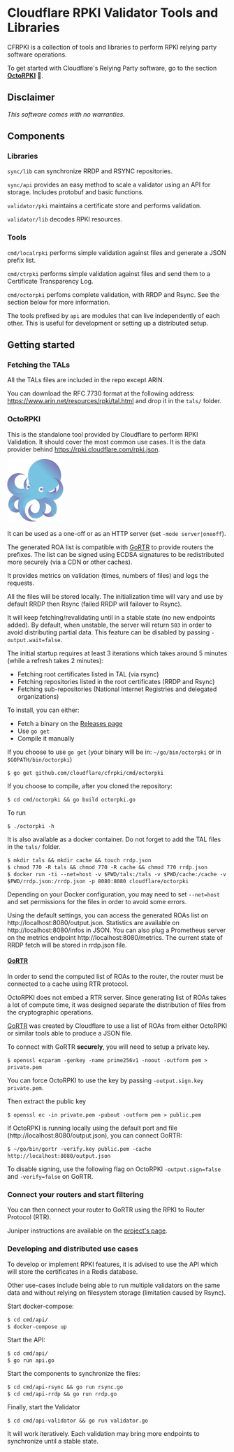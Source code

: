 # Cloudflare RPKI Validator Tools and Libraries

CFRPKI is a collection of tools and libraries to perform RPKI relying party software
operations.

To get started with Cloudflare's Relying Party software, go to the section **[OctoRPKI](#octorpki)** 🐙.

## Disclaimer

_This software comes with no warranties._

## Components

### Libraries

`sync/lib` can synchronize RRDP and RSYNC repositories.

`sync/api` provides an easy method to scale a validator using an API for storage.
Includes protobuf and basic functions.

`validator/pki` maintains a certificate store and performs validation.

`validator/lib` decodes RPKI resources.

### Tools

`cmd/localrpki` performs simple validation against files and generate a JSON prefix list.

`cmd/ctrpki` performs simple validation against files and send them to a Certificate Transparency Log.

`cmd/octorpki` perfoms complete validation, with RRDP and Rsync.
See the section below for more information.

The tools prefixed by `api` are modules that can live independently
of each other. This is useful for development or setting up a
distributed setup.

## Getting started

### Fetching the TALs

All the TALs files are included in the repo except ARIN.

You can download the RFC 7730 format at the following address: https://www.arin.net/resources/rpki/tal.html
and drop it in the `tals/` folder.

### OctoRPKI

This is the standalone tool provided by Cloudflare to perform RPKI Validation.
It should cover the most common use cases. It is the data provider behind
https://rpki.cloudflare.com/rpki.json.

![OctoRPKI](resources/octorpki.png)

It can be used as a one-off or as an HTTP server (set `-mode server|oneoff`).

The generated ROA list is compatible with [GoRTR](https://github.com/cloudflare/gortr)
to provide routers the prefixes.
The list can be signed using ECDSA signatures to be redistributed more securely
(via a CDN or other caches).

It provides metrics on validation (times, numbers of files) and logs the requests.

All the files will be stored locally.
The initialization time will vary and use by default RRDP then Rsync (failed RRDP
will failover to Rsync).

It will keep fetching/revalidating until in a stable state (no new endpoints added).
By default, when unstable, the server will return `503` in order to avoid distributing partial data.
This feature can be disabled by passing `-output.wait=false`.

The initial startup requires at least 3 iterations which takes around 5 minutes
(while a refresh takes 2 minutes):

- Fetching root certificates listed in TAL (via rsync)
- Fetching repositories listed in the root certificates (RRDP and Rsync)
- Fetching sub-repositories (National Internet Registries and delegated organizations)

To install, you can either:

- Fetch a binary on the [Releases page](https://github.com/cloudflare/cfrpki/releases)
- Use `go get`
- Compile it manually

If you choose to use `go get` (your binary will be in: `~/go/bin/octorpki` or in `$GOPATH/bin/octorpki`)
```
$ go get github.com/cloudflare/cfrpki/cmd/octorpki
```

If you choose to compile, after you cloned the repository:
```
$ cd cmd/octorpki && go build octorpki.go
```

To run

```
$ ./octorpki -h
```

It is also available as a docker container. Do not forget to add the TAL files in the `tals/` folder.

```
$ mkdir tals && mkdir cache && touch rrdp.json
$ chmod 770 -R tals && chmod 770 -R cache && chmod 770 rrdp.json
$ docker run -ti --net=host -v $PWD/tals:/tals -v $PWD/cache:/cache -v $PWD/rrdp.json:/rrdp.json -p 8080:8080 cloudflare/octorpki
```

Depending on your Docker configuration, you may need to set `--net=host` and set permissions for the files in order to avoid some errors.

Using the default settings, you can access the generated ROAs list on
http://localhost:8080/output.json.
Statistics are available on http://localhost:8080/infos in JSON.
You can also plug a Prometheus server on the metrics endpoint http://localhost:8080/metrics.
The current state of RRDP fetch will be stored in rrdp.json file.

#### [GoRTR](https://github.com/cloudflare/gortr)

In order to send the computed list of ROAs to the router, the router must be
connected to a cache using RTR protocol.

OctoRPKI does not embed a RTR server. Since generating list of ROAs takes a lot of compute time,
it was designed separate the distribution of files from the cryptographic operations.

[GoRTR](https://github.com/cloudflare/gortr) was created by Cloudflare to use a list of ROAs
from either OctoRPKI or similar tools able to produce a JSON file.

To connect with GoRTR **securely**, you will need to setup a private key.

```
$ openssl ecparam -genkey -name prime256v1 -noout -outform pem > private.pem
```

You can force OctoRPKI to use the key by passing `-output.sign.key private.pem`.

Then extract the public key

```
$ openssl ec -in private.pem -pubout -outform pem > public.pem
```

If OctoRPKI is running locally using the default port and file (http://localhost:8080/output.json), you can connect GoRTR:

```
$ ~/go/bin/gortr -verify.key public.pem -cache http://localhost:8080/output.json
```

To disable signing, use the following flag on OctoRPKI `-output.sign=false` and `-verify=false` on GoRTR.

### Connect your routers and start filtering

You can then connect your router to GoRTR using the RPKI to Router Protocol (RTR).

Juniper instructions are available on the [project's page](https://github.com/cloudflare/gortr#configure-on-juniper).

### Developing and distributed use cases

To develop or implement RPKI features, it is advised to
use the API which will store the certificates in a Redis database.

Other use-cases include being able to run multiple validators
on the same data and without relying on filesystem storage (limitation caused by Rsync).

Start docker-compose:

```
$ cd cmd/api/
$ docker-compose up
```

Start the API:

```
$ cd cmd/api/
$ go run api.go
```

Start the components to synchronize the files:

```
$ cd cmd/api-rsync && go run rsync.go
$ cd cmd/api-rrdp && go run rrdp.go
```

Finally, start the Validator

```
$ cd cmd/api-validator && go run validator.go
```

It will work iteratively. Each validation may bring more endpoints to synchronize
until a stable state.
